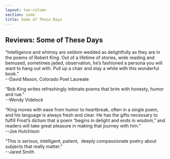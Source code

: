 ```yaml
---
layout: two-column
section: some
title: Some of These Days
---
```


<h2>Reviews: Some of These Days</h2>
<p>&ldquo;Intelligence and whimsy are seldom wedded as  delightfully as they are in the poems of Robert King. Out of a lifetime of  stories, wide reading and bemused, sometimes jaded, observation, he&rsquo;s fashioned  a persona you will want to hang out with. Pull up a chair and stay a while with  this wonderful book.&rdquo; <br />
    --David Mason, Colorado Poet Laureate            </p>
<p>&ldquo;Bob King writes refreshingly intimate poems that brim with  honesty, humor and rue.&rdquo; <br />
--Wendy Videlock&nbsp;</p>
<p>&ldquo;King moves with ease from humor to heartbreak, often in a single poem,  and his language is always fresh and clear. He has the gifts necessary to fulfill  Frost&rsquo;s dictum that a poem &ldquo;begins in delight and ends in wisdom,&rdquo; and readers  will take great pleasure in making that journey with him.&rdquo; <br />
    --Joe Hutchison </p>
<p>&ldquo;This is serious, intelligent, patient,&nbsp;  deeply compassionate poetry about subjects that really matter.&rdquo;&nbsp;<br />
    --Jared Smith</p>
